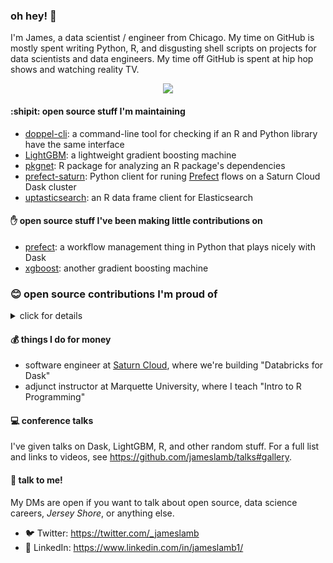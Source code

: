### oh hey! 👋

I'm James, a data scientist / engineer from Chicago. My time on GitHub is mostly spent writing Python, R, and disgusting shell scripts on projects for data scientists and data engineers. My time off GitHub is spent at hip hop shows and watching reality TV.

<p align="center">
  <img src="https://media.giphy.com/media/26DMYwkCwa8G8xGcU/giphy.gif">
</p>

#### :shipit: open source stuff I'm maintaining

* [doppel-cli](https://github.com/jameslamb/doppel-cli): a command-line tool for checking if an R and Python library have the same interface
* [LightGBM](https://github.com/microsoft/LightGBM): a lightweight gradient boosting machine
* [pkgnet](https://github.com/uptake/pkgnet): R package for analyzing an R package's dependencies
* [prefect-saturn](https://github.com/saturncloud/prefect-saturn): Python client for runing [Prefect](https://github.com/PrefectHQ/prefect) flows on a Saturn Cloud Dask cluster
* [uptasticsearch](https://github.com/uptake/uptasticsearch): an R data frame client for Elasticsearch

#### ✋ open source stuff I've been making little contributions on

* [prefect](https://github.com/PrefectHQ/prefect): a workflow management thing in Python that plays nicely with Dask
* [xgboost](https://github.com/dmlc/xgboost): another gradient boosting machine

### 😊 open source contributions I'm proud of

<details><summary>click for details</summary>

The pull requests below were chosen to showcase the types of software work I've done. This list is not exhaustive.

#### Features

* adding `Webhook` storage to `prefect`: https://github.com/PrefectHQ/prefect/pull/3000
* adding `autoconf`-based builds of LightGBM's R package: https://github.com/microsoft/LightGBM/pull/3188
* making `snowflake-connector-python` compatible with `pyjwt` 1.x and 2.x: https://github.com/snowflakedb/snowflake-connector-python/pull/604
* allow tight control over ports in LightGBM distributed traiining with Dask: https://github.com/microsoft/LightGBM/pull/3994
* cut compiled size of `{lightgbm}` by ignored CLI-only objects: https://github.com/microsoft/LightGBM/pull/3566
* allow use of multiple image pull secrets in `prefect` kubernetes agent: https://github.com/PrefectHQ/prefect/pull/3596
* replace single-shot HTTP requests with `httr::RETRY()` in various R packages
    - project I led at Chi R Collab 2020: https://github.com/chircollab/chircollab20/issues/1
    - `{sergeant}` (one example): https://github.com/hrbrmstr/sergeant/pull/42

#### Docs

* tutorial on distributed LightGBM training with Dask: https://github.com/microsoft/LightGBM/pull/4030
* early stopping example in XGBoost Dask docs: https://github.com/dmlc/xgboost/pull/6501
* detailed information on how LightGBM parameters affect training speed: https://github.com/microsoft/LightGBM/pull/3628
* guide on how to find valid memory and CPU combinations for ECS / Fargate clusters in `dask-cloudprovider`: https://github.com/dask/dask-cloudprovider/pull/156

#### Bug Fixes

* make multioutput behavior of `dask-ml` regression metrics consistent with `scikit-learn`: https://github.com/dask/dask-ml/pull/820
* fix saving Dask Random Forest models in `cuml`: https://github.com/rapidsai/cuml/pull/3388
* fix checks for availability of `mm_malloc` in `{lightgbm}` autoconf-based builds: https://github.com/microsoft/LightGBM/pull/3510
* fix broken plots in `{lightgbm}`'s docs site: https://github.com/microsoft/LightGBM/pull/3508
* factor out dependency on `gendef.exe` for compiling XGBoost and LightGBM R packages with Visual Studio compilers and R 4.0:
    - `{xgboost}`: https://github.com/dmlc/xgboost/pull/5764
    - `{lightgbm}`: https://github.com/microsoft/LightGBM/pull/3065

#### Infrastructure / CI

* automatically publish `prefect-saturn` to PyPI when a new release is created: https://github.com/saturncloud/prefect-saturn/pull/7
* moving LightGBM CI jobs from Travis to GitHub Actions:
    - https://github.com/microsoft/LightGBM/pull/3745
    - https://github.com/microsoft/LightGBM/pull/3726
    - https://github.com/microsoft/LightGBM/pull/3119
* move `{uptasticsearch}` CI to GitHub Actions: https://github.com/uptake/uptasticsearch/pull/217
* add CI job testing `{lightgbm}` within ASAN and UBSAN sanitizers: https://github.com/microsoft/LightGBM/pull/3439
* reduce data loading work in LightGBM tests by caching data loading calls: https://github.com/microsoft/LightGBM/pull/3486
* add Dockerfile to build an image for testing the Apache Arrow R package: https://github.com/apache/arrow/pull/2770

</details>

#### 💰 things I do for money

* software engineer at [Saturn Cloud](https://www.saturncloud.io/), where we're building "Databricks for Dask"
* adjunct instructor at Marquette University, where I teach "Intro to R Programming"

#### :computer: conference talks

I've given talks on Dask, LightGBM, R, and other random stuff. For a full list and links to videos, see https://github.com/jameslamb/talks#gallery.

#### :microphone: talk to me!

My DMs are open if you want to talk about open source, data science careers, *Jersey Shore*, or anything else.

* :bird: Twitter: https://twitter.com/_jameslamb
* :link: LinkedIn: https://www.linkedin.com/in/jameslamb1/
